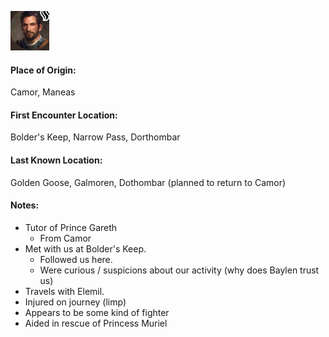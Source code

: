 ![Gerard](../../../images/Gerard.png)

#### Place of Origin:
Camor, Maneas
#### First Encounter Location: 
Bolder's Keep, Narrow Pass, Dorthombar
#### Last Known Location: 
Golden Goose, Galmoren, Dothombar (planned to return to Camor)

#### Notes:
* Tutor of Prince Gareth
    * From Camor
* Met with us at Bolder's Keep.
    * Followed us here.
    * Were curious / suspicions about our activity (why does Baylen trust us)
* Travels with Elemil.
* Injured on journey (limp)
* Appears to be some kind of fighter
* Aided in rescue of Princess Muriel

